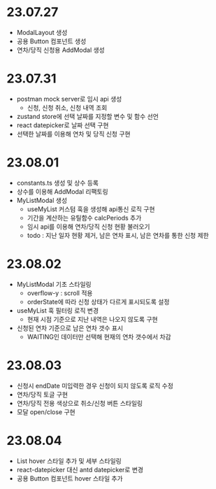 # 23.07.27

- ModalLayout 생성
- 공용 Button 컴포넌트 생성
- 연차/당직 신청용 AddModal 생성

# 23.07.31

- postman mock server로 임시 api 생성
  - 신청, 신청 취소, 신청 내역 조회
- zustand store에 선택 날짜를 지정할 변수 및 함수 선언
- react datepicker로 날짜 선택 구현
- 선택한 날짜를 이용해 연차 및 당직 신청 구현

# 23.08.01

- constants.ts 생성 및 상수 등록
- 상수를 이용해 AddModal 리팩토링
- MyListModal 생성
  - useMyList 커스텀 훅을 생성해 api통신 로직 구현
  - 기간을 계산하는 유틸함수 calcPeriods 추가
  - 임시 api를 이용해 연차/당직 신청 현황 불러오기
  - todo : 지난 일자 현황 제거, 남은 연차 표시, 남은 연차를 통한 신청 제한

# 23.08.02

- MyListModal 기초 스타일링
  - overflow-y : scroll 적용
  - orderState에 따라 신청 상태가 다르게 표시되도록 설정
- useMyList 훅 필터링 로직 변경
  - 현재 시점 기준으로 지난 내역은 나오지 않도록 구현
- 신청된 연차 기준으로 남은 연차 갯수 표시
  - WAITING인 데이터만 선택해 현재의 연차 갯수에서 차감

# 23.08.03

- 신청시 endDate 미입력한 경우 신청이 되지 않도록 로직 수정
- 연차/당직 토글 구현
- 연차/당직 전용 색상으로 취소/신청 버튼 스타일링
- 모달 open/close 구현

# 23.08.04

- List hover 스타일 추가 및 세부 스타일링
- react-datepicker 대신 antd datepicker로 변경
- 공용 Button 컴포넌트 hover 스타일 추가
